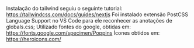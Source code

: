 Instalação do tailwind seguiu o seguinte tutorial: https://tailwindcss.com/docs/guides/nextjs
Foi instalado extensão PostCSS Language Support no VS Code para ele reconhecer as anotações de globals.css;
Utilizado fontes do google, obtidas em: https://fonts.google.com/specimen/Poppins
Ícones obtidos em: https://heroicons.com/